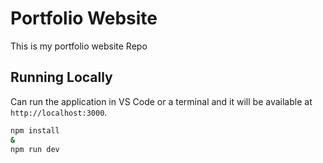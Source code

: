 # Portfolio Website

This is my portfolio website Repo

## Running Locally

Can run the application in VS Code or a terminal and it will be available at `http://localhost:3000`.

```bash
npm install 
&
npm run dev
```
